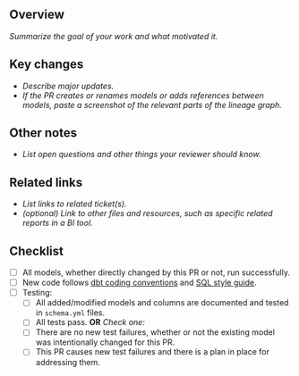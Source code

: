 ## Overview
_Summarize the goal of your work and what motivated it._

## Key changes
- _Describe major updates._
- _If the PR creates or renames models or adds references between models, paste a screenshot of the relevant parts of the lineage graph._

## Other notes
- _List open questions and other things your reviewer should know._

## Related links
- _List links to related ticket(s)._
- _(optional) Link to other files and resources, such as specific related reports in a BI tool._

## Checklist
- [ ] All models, whether directly changed by this PR or not, run successfully.
- [ ] New code follows [dbt coding conventions](https://github.com/brooklyn-data/co/blob/main/dbt_coding_conventions.md) and [SQL style guide](https://github.com/brooklyn-data/co/blob/main/sql_style_guide.md).
- [ ] Testing:
    - [ ] All added/modified models and columns are documented and tested in `schema.yml` files.
    - [ ] All tests pass. **OR**
    _Check one:_
    - [ ] There are no new test failures, whether or not the existing model was intentionally changed for this PR.
    - [ ] This PR causes new test failures and there is a plan in place for addressing them.
